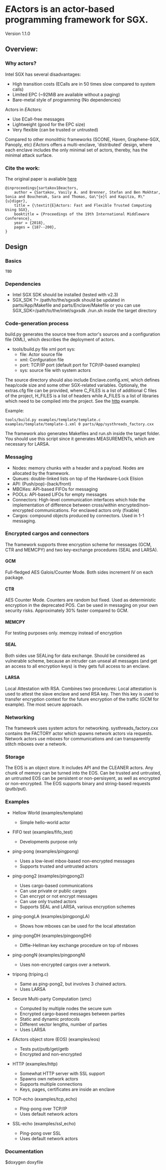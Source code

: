 # *E*Actors is an actor-based programming framework for SGX.

Version 1.1.0

## Overview:

### Why actors? 

Intel SGX has several disadvantages: 
* High transition costs (ECalls are in 50 times slow compared to system calls)
* Limited EPC (~92MiB are available without a paging)  
* Bare-metal style of programming (No dependencies) 

Actors in *E*Actors:
* Use ECall-free messages
* Lightweight (good for  the EPC size) 
* Very flexible (can be trusted or untrusted) 

Compared to other monolithic frameworks (SCONE, Haven, Graphene-SGX, Panoply, etc) *E*Actors offers a multi-enclave, 'distributed' design, where each enclave includes the only minimal set of actors, thereby, has the minimal attack surface. 

### Cite the work: 

The original paper is avaliable [here](https://www.ibr.cs.tu-bs.de/users/sartakov/papers/sartakov18eactors.pdf)

```
@inproceedings{sartakov18eactors,
	author = {Sartakov, Vasily A. and Brenner, Stefan and Ben Mokhtar, Sonia and Bouchenak, Sara and Thomas, Ga\"{e}l and Kapitza, R\"{u}diger},
	title = {\textit{E}Actors: Fast and Flexible Trusted Computing Using SGX},
	booktitle = {Proceedings of the 19th International Middleware Conference},
	year = {2018},
	pages = {187--200},
} 

```


## Design

### Basics

    TBD

### Dependencies

* Intel SGX SDK should be installed (tested with v2.3)
* SGX_SDK ?= /path/to/the/sgxsdk should be updated in parts/App/Makefile and parts/Enclave/Makefile or you can use SGX_SDK=/path/to/the/intel/sgxsdk ./run.sh inside the target directory

### Code-generation process

build.py generates the source tree from actor's sources and a configuration file (XML), which describes the deployment of actors.

* tools/build.py file xml port sys:
    -  file: Actor source file
    - xml: Confguration file
    - port: TCP/IP port (default port for TCP/IP-based examples)
    - sys: source file with system actors

The source directory should also include Enclave.config.xml, which defines heap/code size and some other SGX-related variables.
Optionaly, the extras.cfg file can be provided, where C_FILES is a list of additional C files of the project, H_FILES is a list of headers while A_FILES is a list of libraries which need to be compiled into the project.
See the [http](examples/http) example.


Example:
```
tools/build.py examples/template/template.c examples/template/template-1.xml 0 parts/App/systhreads_factory.cxx
```

The framework also generates  Makefiles and run.sh inside the target folder. You should use this script since it generates MEASUREMENTs, which are necessary for LARSA.

### Messaging 

* Nodes: memory chunks with a header and a payload. Nodes are allocated by the framework.
* Queues: double-linked lists on top of the Hardware-Lock Elision
* API: (Push/pop)-(back/front)
* MBOXes: API-based FIFOs for messaging
* POOLs: API-based LIFOs for empty messages
* Connectors: High-level communication interfaces which hide the implementation of difference between cross/within encrypted/non-encrypted communications. For enclaved actors only (fixable)
* Cargos: compound objects produced by connectors. Used in 1-1 messaging. 

### Encrypted cargos and connectors

The framework supports three encryption scheme for messages (GCM, CTR and MEMCPY) and two key-exchange procedures (SEAL and LARSA).

#### GCM
Full-fledged AES Galois/Counter Mode. Both sides increment IV on each package.

#### CTR
AES Counter Mode. Counters are random but fixed. Used as deterministic encryption in the deprecated POS. Can be used in messaging on your own security risks. Approximately 30% faster compared to GCM.

#### MEMCPY 
For testing purposes only. memcpy instead of encryption 

#### SEAL
Both sides use SEALing for data exchange. Should be considered as vulnerable scheme, because an intruder can unseal all messages (and get an access to all encryption keys) is they gets full access to an enclave.

#### LARSA
Local Attestation with RSA. Combines two procedures: Local attestation is used to attest the slave enclave and send RSA key. Then this key is used to transfer encryption context for the future encryption of the traffic (GCM for example). The most secure approach.

### Networking 

The framework uses system actors for networking. systhreads_factory.cxx contains the FACTORY actor which spawns network actors via requests. Network actors use mboxes for communications and can transparently stitch mboxes over a network.

### Storage

The EOS is an object store. It includes API and the CLEANER actors. Any chunk of memory can be turned into the EOS. Can be trusted and untrusted, an untrusted EOS can be persistent or non-persisyent, as well as encrypted or non-encrypted.
The EOS supports binary and string-based requests (putb/put).

### Examples

* Hellow World (examples/template)
    - Simple hello-world actor

* FIFO test (examples/fifo_test)
    - Developments purpose only

* ping-pong (examples/pingpong)
    - Uses a low-level mbox-based non-encrypted messages
    - Supports trusted and untrusted actors

* ping-pong2 (examples/pingpong2)
    - Uses cargo-based communications
    - Can use private or public cargos
    - Can encrypt or not encrypt messages
    - Can use only trusted actors
    - Supports SEAL and LARSA, various encryption schemes

* ping-pongLA (examples/pingpongLA)
    - Shows how mboxes can be used for the local attestation

* ping-pongDH (examples/pingpongDH)
    - Diffie-Hellman key exchange procedure on top of mboxes

* ping-pongN (examples/pingpongN)
    - Uses non-encrypted cargos over a network.

* tripong (triping.c)
    - Same as ping-pong2, but involves 3 chained actors.
    - Uses LARSA

* Secure Multi-party Computation (smc)
    - Computed by multiple nodes the secure sum
    - Encrypted cargo-based messages between parties
    - Static and dynamic protocols
    - Different vector lengths, number of parties
    - Uses LARSA

* *E*Actors object store (EOS) (examples/eos)
    - Tests put/putb/get/getb
    - Encrypted and non-encrypted

* HTTP (examples/http)
    - Somewhat HTTP server with SSL support
    - Spawns own network actors
    - Supports multiple connections
    - Keys, pages, certificates are inside an enclave

* TCP-echo (examples/tcp_echo)
    - Ping-pong over TCP/IP
    - Uses default network actors

* SSL-echo (examples/ssl_echo)
    - Ping-pong over SSL
    - Uses default network actors


### Documentation

$doxygen doxyfile 

